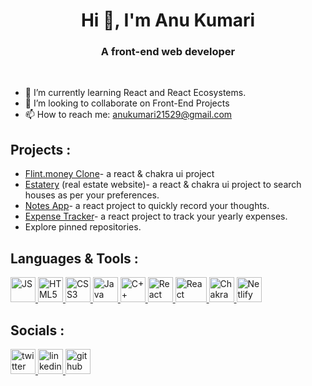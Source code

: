 <h1 align="center"> Hi 👋, I'm Anu Kumari</h1>

<h3 align="center">A front-end web developer</h3>

<br />

- 🌱 I’m currently learning React and React Ecosystems.
- 🤝 I’m looking to collaborate on Front-End Projects
- 📫 How to reach me: anukumari21529@gmail.com


## Projects :
- [Flint.money Clone](https://github.com/devvanu/flint-dot-money-clone)- a react & chakra ui project
- [Estatery](https://github.com/devvanu/real-estate-website) (real estate website)- a react & chakra ui project to search houses as per your preferences.
- [Notes App](https://github.com/devvanu/react-notes-app)- a react project to quickly record your thoughts. 
- [Expense Tracker](https://github.com/devvanu/react-expense-tracker)- a react project to track your yearly expenses.
- Explore pinned repositories.


## Languages & Tools :
<p align="left">
  <a href="https://developer.mozilla.org/en-US/docs/Web/JavaScript" target="_blank" rel="noreferrer">
    <img src="https://img.icons8.com/color/2x/javascript.png" alt="JS" title="JavaScript" width="40" height="40" />
  </a>
  <a href="https://developer.mozilla.org/en-US/docs/Web/HTML" target="_blank" rel="noreferrer">
    <img src="https://img.icons8.com/color/2x/html-5.png" alt="HTML5" title="HTML5" width="40" height="40" />
  </a>
  <a href="https://developer.mozilla.org/en-US/docs/Web/CSS" target="_blank" rel="noreferrer">
    <img src="https://img.icons8.com/color/2x/css3.png" alt="CSS3"title="CSS3" width="40" height="40" />
  </a>
  <a href="https://www.java.com/en/" target="_blank" rel="noreferrer">
    <img src="https://img.icons8.com/color/2x/java-coffee-cup-logo.png" alt="Java" title="Java" width="40" height="40" />
  </a>
  <a href="https://www.geeksforgeeks.org/c-plus-plus/" target="_blank" rel="noreferrer">
    <img src="https://img.icons8.com/color/2x/c-plus-plus-logo.png" alt="C++" title="C++" width="40" height="40" />
  </a>
  <a href="https://reactjs.org/" target="_blank" rel="noreferrer">
    <img src="https://img.icons8.com/color/2x/react-native.png" alt="React" title="React" width="40" height="40" />
  </a>
  <a href="https://reactrouter.com/en/main" target="_blank" rel="noreferrer">
    <img src="https://user-images.githubusercontent.com/93486013/187432537-4a4eb2a3-707a-4ce2-a423-65e3dddc2444.png" alt="React Router" title="React Router" width="50" height="40" />
  </a>
  <a href="https://chakra-ui.com/" target="_blank" rel="noreferrer">
    <img src="https://img.icons8.com/color/344/chakra-ui.png" alt="Chakra UI" title="Chakra UI" width="40" height="40" />
  </a>
  <a href="https://www.netlify.com/" target="_blank" rel="noreferrer">
    <img src="https://user-images.githubusercontent.com/93486013/182293372-2fd816b6-a9aa-4c1f-bd83-999f0a58d5e7.png" alt="Netlify" title="Netlify" width="40" height="40" />
  </a>
</p>


## Socials :
<p align="left"> 
  <a href="https://twitter.com/devv_anu" target="_blank" rel="noreferrer">
    <img src="https://img.icons8.com/color/344/twitter--v1.png" alt="twitter" title="Twitter" width="40" height="40" />
  </a>
  <a href="https://www.linkedin.com/in/devvanu" target="_blank" rel="noreferrer">
    <img src="https://img.icons8.com/color/344/linkedin.png" alt="linkedin" title="linkedin" width="40" height="40" />
  </a> 
  <a href="https://github.com/devvanu" target="_blank" rel="noreferrer">
    <img src="https://img.icons8.com/ios-glyphs/344/github.png" alt="github" title="GitHub" width="40" height="40" />
  </a> 
</p>

